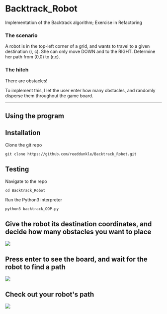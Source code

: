# Backtrack_Robot
Implementation of the Backtrack algorithm; Exercise in Refactoring

### The scenario

A robot is in the top-left corner of a grid, and wants to travel to a given destination (r, c).
She can only move DOWN and to the RIGHT. Determine her path from (0,0) to (r,c).

### The hitch

There are obstacles!

To implement this, I let the user enter how many obstacles, and randomly disperse them throughout the game board.

----

## Using the program

Installation
------------

Clone the git repo

```
git clone https://github.com/reeddunkle/Backtrack_Robot.git
```

Testing
-------

Navigate to the repo

```
cd Backtrack_Robot
```

Run the Python3 interpreter

```
python3 backtrack_OOP.py
```

Give the robot its destination coordinates, and decide how many obstacles you want to place
----

<img src=http://i.imgur.com/SVmF7zs.png>

Press enter to see the board, and wait for the robot to find a path
----

<img src=http://imgur.com/jpsqRNp.png>

Check out your robot's path
----

<img src=http://i.imgur.com/VZu1eyq.png>

